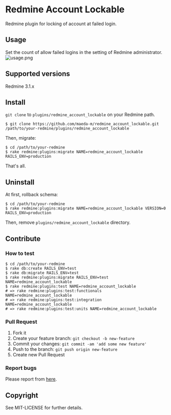 # Redmine Account Lockable

Redmine plugin for locking of account at failed login.

## Usage

Set the count of allow failed logins in the setting of Redmine administrator.
![usage.png](https://github.com/matsukei/redmine_account_lockable/blob/master/doc/images/usage.png)

## Supported versions

Redmine 3.1.x

## Install

`git clone` to `plugins/redmine_account_lockable` on your Redmine path.

```
$ git clone https://github.com/maeda-m/redmine_account_lockable.git /path/to/your-redmine/plugins/redmine_account_lockable
```

Then, migrate:

```
$ cd /path/to/your-redmine
$ rake redmine:plugins:migrate NAME=redmine_account_lockable RAILS_ENV=production
```

That's all.

## Uninstall

At first, rollback schema:

```
$ cd /path/to/your-redmine
$ rake redmine:plugins:migrate NAME=redmine_account_lockable VERSION=0 RAILS_ENV=production
```

Then, remove `plugins/redmine_account_lockable` directory.

## Contribute

### How to test

```
$ cd /path/to/your-redmine
$ rake db:create RAILS_ENV=test
$ rake db:migrate RAILS_ENV=test
$ rake redmine:plugins:migrate RAILS_ENV=test NAME=redmine_account_lockable
$ rake redmine:plugins:test NAME=redmine_account_lockable
# => rake redmine:plugins:test:functionals NAME=redmine_account_lockable
# => rake redmine:plugins:test:integration NAME=redmine_account_lockable
# => rake redmine:plugins:test:units NAME=redmine_account_lockable
```

### Pull Request

  1. Fork it
  2. Create your feature branch: `git checkout -b new-feature`
  3. Commit your changes: `git commit -am 'add some new feature'`
  4. Push to the branch: `git push origin new-feature`
  5. Create new Pull Request

### Report bugs

Please report from [here](https://github.com/maeda-m/redmine_account_lockable/issues/new).

## Copyright

See MIT-LICENSE for further details.

